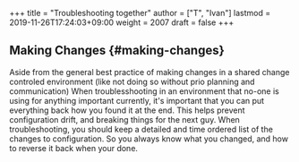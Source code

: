 +++
title = "Troubleshooting together"
author = ["T", "Ivan"]
lastmod = 2019-11-26T17:24:03+09:00
weight = 2007
draft = false
+++

## Making Changes {#making-changes}

Aside from the general best practice of making changes in a
shared change controled environment (like not doing so without
prio planning and communication) When troublesshooting in an
environment that no-one is using for anything important currently,
it's important that you can put everything back how you found
it at the end. This helps prevent configuration drift, and breaking things
for the next guy.
When troubleshooting, you should keep a detailed and time ordered
list of the changes to configuration. So you always know what you
changed, and how to reverse it back when your done.
